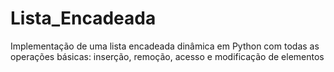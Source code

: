 # Lista_Encadeada
Implementação de uma lista encadeada dinâmica em Python com todas as operações básicas: inserção, remoção, acesso e modificação de elementos
